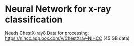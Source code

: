 # Neural Network for x-ray classification

Needs ChestX-ray8 Data for processing: https://nihcc.app.box.com/v/ChestXray-NIHCC (45 GB data)
